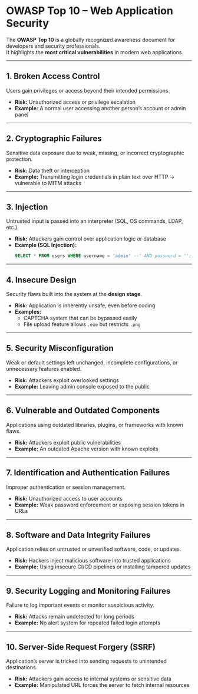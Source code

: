# OWASP Top 10 – Web Application Security

The **OWASP Top 10** is a globally recognized awareness document for developers and security professionals.  
It highlights the **most critical vulnerabilities** in modern web applications.

---

## 1. Broken Access Control
Users gain privileges or access beyond their intended permissions.  

- **Risk:** Unauthorized access or privilege escalation  
- **Example:** A normal user accessing another person’s account or admin panel  

---

## 2. Cryptographic Failures
Sensitive data exposure due to weak, missing, or incorrect cryptographic protection.  

- **Risk:** Data theft or interception  
- **Example:** Transmitting login credentials in plain text over HTTP → vulnerable to MITM attacks  

---

## 3. Injection
Untrusted input is passed into an interpreter (SQL, OS commands, LDAP, etc.).  

- **Risk:** Attackers gain control over application logic or database  
- **Example (SQL Injection):**  
  ```sql
  SELECT * FROM users WHERE username = 'admin' --' AND password = '';
---
## 4. Insecure Design
Security flaws built into the system at the **design stage**.  

- **Risk:** Application is inherently unsafe, even before coding  
- **Examples:**  
  - CAPTCHA system that can be bypassed easily  
  - File upload feature allows `.exe` but restricts `.png`  

---

## 5. Security Misconfiguration
Weak or default settings left unchanged, incomplete configurations, or unnecessary features enabled.  

- **Risk:** Attackers exploit overlooked settings  
- **Example:** Leaving admin console exposed to the public  

---

## 6. Vulnerable and Outdated Components
Applications using outdated libraries, plugins, or frameworks with known flaws.  

- **Risk:** Attackers exploit public vulnerabilities  
- **Example:** An outdated Apache version with known exploits  

---

## 7. Identification and Authentication Failures
Improper authentication or session management.  

- **Risk:** Unauthorized access to user accounts  
- **Example:** Weak password enforcement or exposing session tokens in URLs  

---

## 8. Software and Data Integrity Failures
Application relies on untrusted or unverified software, code, or updates.  

- **Risk:** Hackers inject malicious software into trusted applications  
- **Example:** Using insecure CI/CD pipelines or installing tampered updates  

---

## 9. Security Logging and Monitoring Failures
Failure to log important events or monitor suspicious activity.  

- **Risk:** Attacks remain undetected for long periods  
- **Example:** No alert system for repeated failed login attempts  

---

## 10. Server-Side Request Forgery (SSRF)
Application’s server is tricked into sending requests to unintended destinations.  

- **Risk:** Attackers gain access to internal systems or sensitive data  
- **Example:** Manipulated URL forces the server to fetch internal resources  


